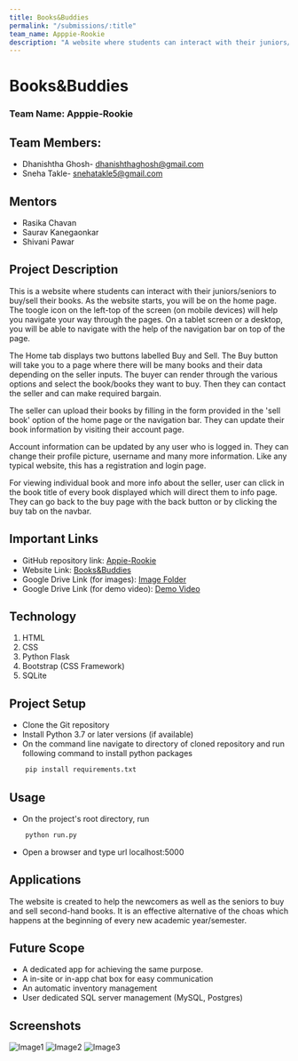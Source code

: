 ```yaml
---
title: Books&Buddies
permalink: "/submissions/:title"
team_name: Apppie-Rookie
description: "A website where students can interact with their juniors/seniors to buy/sell their books."
---
```


# Books&Buddies

### Team Name: Apppie-Rookie

## Team Members:

* Dhanishtha Ghosh- dhanishthaghosh@gmail.com
* Sneha Takle- snehatakle5@gmail.com 

## Mentors

* Rasika Chavan
* Saurav Kanegaonkar
* Shivani Pawar

## Project Description

This is a website where students can interact with their juniors/seniors to buy/sell their books. 
As the website starts, you will be on the home page. The toogle icon on the left-top of the screen (on mobile devices) will help you navigate your way through the pages. On a tablet screen or a desktop, you will be able to navigate with the help of the navigation bar on top of the page. 

The Home tab displays two buttons labelled Buy and Sell. The Buy button will take you to a page where there will be many books and their data depending on the seller inputs. The buyer can render through the various options and select the book/books they want to buy. Then they can contact the seller and can make required bargain. 

The seller can upload their books by filling in the form provided in the 'sell book' option of the home page or the navigation bar. They can update their book information by visiting their account page.

Account information can be updated by any user who is logged in. They can change their profile picture, username and many more information. Like any typical website, this has a registration and login page. 

For viewing individual book and more info about the seller, user can click in the book title of every book displayed which will direct them to info page. They can go back to the buy page with the back button or by clicking the buy tab on the navbar. 

## Important Links

* GitHub repository link: [Appie-Rookie](https://github.com/dhanishthaghosh/Appie-Rookie)
* Website Link: [Books&Buddies](https://booksbuddies.herokuapp.com/)
* Google Drive Link (for images): [Image Folder](https://drive.google.com/drive/folders/11g9W9YESkWTGAGYSja0D9Ah99kD78lUT?usp=sharing)  
* Google Drive Link (for demo video): [Demo Video](https://drive.google.com/file/d/1o7sg3xYAyfUsUcslwR5uwwWlfkIsG7C8/view?usp=sharing) 

## Technology 

1. HTML
2. CSS
3. Python Flask 
4. Bootstrap (CSS Framework)
5. SQLite 

## Project Setup

* Clone the Git repository
* Install Python 3.7 or later versions (if available)
* On the command line navigate to directory of cloned repository and run following command to install python packages 

```bash
    pip install requirements.txt
```

## Usage

* On the project's root directory, run 

```bash
    python run.py
```

* Open a browser and type url localhost:5000

## Applications

The website is created to help the newcomers as well as the seniors to buy and sell second-hand books. It is an effective alternative of the choas which happens at the beginning of every new academic year/semester. 

## Future Scope

* A dedicated app for achieving the same purpose.
* A in-site or in-app chat box for easy communication
* An automatic inventory management
* User dedicated SQL server management (MySQL, Postgres)

## Screenshots

![Image1](https://drive.google.com/uc?export=view&id=1NH4nGgQaOvrzd4BOXXIXBz8AsFAzJhBV)
![Image2](https://drive.google.com/uc?export=view&id=1UiR_9oFGcj-AWdq44D5SSTN8Gwo_HYbI)
![Image3](https://drive.google.com/uc?export=view&id=1MPzJUbP0GT4RCvXLuWYppdir9OdXVnuh)
